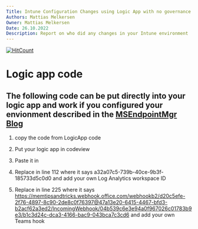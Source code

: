 ```yaml
---
Title: Intune Configuration Changes using Logic App with no governance needed
Authors: Mattias Melkersen
Owner: Mattias Melkersen
Date: 26.10.2022
Description: Report on who did any changes in your Intune environment
---
```

  [![HitCount](https://hits.dwyl.com/MSEndpointMgr/LogicAppCode.svg?style=flat)](http://hits.dwyl.com/MSEndpointMgr/LogicAppCode)

# Logic app code
## The following code can be put directly into your logic app and work if you configured your envionment described in the [MSEndpointMgr Blog](https://msendpointmgr.com/2022/10/23/installing-m365-apps-as-win32-app-in-intune/)

1. copy the code from LogicApp code

2. Put your logic app in codeview

3. Paste it in

4. Replace in line 112 where it says a32a07c5-739b-40ce-9b3f-185733d5c0d0 and add your own Log Analytics workspace ID

5. Replace in line 225 where it says https://memtipsandtricks.webhook.office.com/webhookb2/d20c5efe-2f76-4897-8c90-2de8c0f76397@47a13e20-6415-4467-bfd3-b2acf62a3ed2/IncomingWebhook/04b539c6e3e94a0f967026c01783b9e3/b1c3d24c-dca3-4166-bac9-043bca7c3cd6 and add your own Teams hook